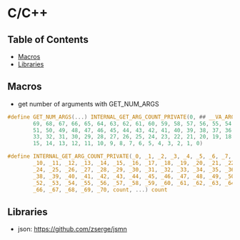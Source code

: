 # C/C++

## Table of Contents


<!-- vim-markdown-toc GFM -->
* [Macros](#macros)
* [Libraries](#libraries)

<!-- vim-markdown-toc -->

## Macros

- get number of arguments with GET_NUM_ARGS

```c
#define GET_NUM_ARGS(...) INTERNAL_GET_ARG_COUNT_PRIVATE(0, ## __VA_ARGS__, 70, \
        69, 68, 67, 66, 65, 64, 63, 62, 61, 60, 59, 58, 57, 56, 55, 54, 53, 52, \
        51, 50, 49, 48, 47, 46, 45, 44, 43, 42, 41, 40, 39, 38, 37, 36, 35, 34, \
        33, 32, 31, 30, 29, 28, 27, 26, 25, 24, 23, 22, 21, 20, 19, 18, 17, 16, \
        15, 14, 13, 12, 11, 10, 9, 8, 7, 6, 5, 4, 3, 2, 1, 0)

#define INTERNAL_GET_ARG_COUNT_PRIVATE(_0, _1, _2, _3, _4, _5, _6, _7, _8, _9, \
        _10, _11, _12, _13, _14, _15, _16, _17, _18, _19, _20, _21, _22, _23,  \
        _24, _25, _26, _27, _28, _29, _30, _31, _32, _33, _34, _35, _36, _37,  \
        _38, _39, _40, _41, _42, _43, _44, _45, _46, _47, _48, _49, _50, _51,  \
        _52, _53, _54, _55, _56, _57, _58, _59, _60, _61, _62, _63, _64, _65,  \
        _66, _67, _68, _69, _70, count, ...) count
```

## Libraries

- json: https://github.com/zserge/jsmn
